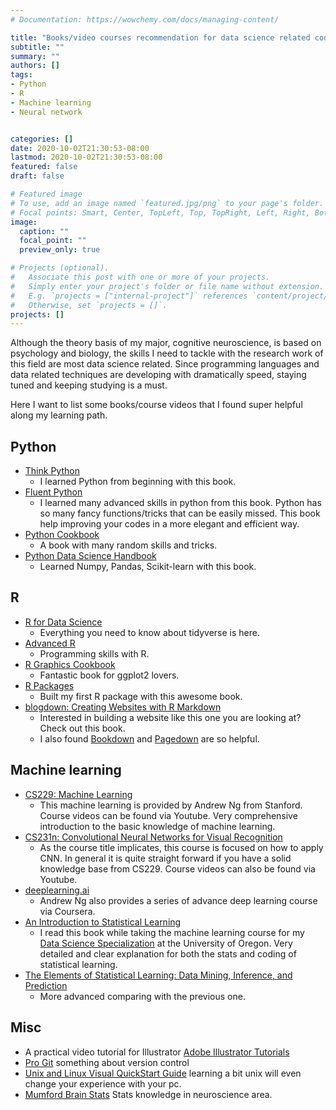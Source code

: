 ```yaml
---
# Documentation: https://wowchemy.com/docs/managing-content/

title: "Books/video courses recommendation for data science related coding/machine learning/stats"
subtitle: ""
summary: ""
authors: []
tags: 
- Python
- R
- Machine learning
- Neural network


categories: []
date: 2020-10-02T21:30:53-08:00
lastmod: 2020-10-02T21:30:53-08:00
featured: false
draft: false

# Featured image
# To use, add an image named `featured.jpg/png` to your page's folder.
# Focal points: Smart, Center, TopLeft, Top, TopRight, Left, Right, BottomLeft, Bottom, BottomRight.
image:
  caption: ""
  focal_point: ""
  preview_only: true

# Projects (optional).
#   Associate this post with one or more of your projects.
#   Simply enter your project's folder or file name without extension.
#   E.g. `projects = ["internal-project"]` references `content/project/deep-learning/index.md`.
#   Otherwise, set `projects = []`.
projects: []
---
```


Although the theory basis of my major, cognitive neuroscience, is based on psychology and biology, the skills I need to tackle with the research work of this field are most data science related. Since programming languages and data related techniques are  developing with dramatically speed, staying tuned and keeping studying is a must. 

Here I want to list some books/course videos that I found super helpful along my learning path.

## Python
* [Think Python](https://greenteapress.com/wp/think-python-2e/)
    * I learned Python from beginning with this book.
* [Fluent Python](https://www.oreilly.com/library/view/fluent-python/9781491946237/)
    * I learned many advanced skills in python from this book. Python has so many fancy functions/tricks that can be easily missed. This book help improving your codes in a more elegant and efficient way.
* [Python Cookbook](https://www.oreilly.com/library/view/python-cookbook-3rd/9781449357337/)
    * A book with many random skills and tricks.
* [Python Data Science Handbook](https://jakevdp.github.io/PythonDataScienceHandbook/)
    * Learned Numpy, Pandas, Scikit-learn with this book.


## R
* [R for Data Science](https://r4ds.had.co.nz)
    * Everything you need to know about tidyverse is here.
* [Advanced R](https://adv-r.hadley.nz)
    * Programming skills with R.
* [R Graphics Cookbook](https://r-graphics.org)
    * Fantastic book for ggplot2 lovers.
* [R Packages](https://r-pkgs.org)
    * Built my first R package with this awesome book.
* [blogdown: Creating Websites with R Markdown](https://bookdown.org/yihui/blogdown/)
    * Interested in building a website like this one you are looking at? Check out this book. 
    * I also found [Bookdown](https://bookdown.org) and [Pagedown](https://pagedown.rbind.io) are so helpful.


## Machine learning
* [CS229: Machine Learning](http://cs229.stanford.edu)
    * This machine learning is provided by Andrew Ng from Stanford. Course videos can be found via Youtube. Very comprehensive introduction to the basic knowledge of machine learning.
* [CS231n: Convolutional Neural Networks for Visual Recognition](http://cs231n.stanford.edu)
    * As the course title implicates, this course is focused on how to apply CNN. In general it is quite straight forward if you have a solid knowledge base from CS229. Course videos can also be found via Youtube.
* [deeplearning.ai](https://www.deeplearning.ai)
    * Andrew Ng also provides a series of advance deep learning course via Coursera.
* [An Introduction to Statistical Learning](https://www.statlearning.com)
    * I read this book while taking the machine learning course for my [Data Science Specialization](https://github.com/uo-datasci-specialization/) at the University of Oregon. Very detailed and clear explanation for both the stats and coding of statistical learning.
* [The Elements of Statistical Learning: Data Mining, Inference, and Prediction](https://web.stanford.edu/~hastie/ElemStatLearn/)
    * More advanced comparing with the previous one.
    

## Misc
* A practical video tutorial for Illustrator [Adobe Illustrator Tutorials](https://www.youtube.com/playlist?list=PLnLzAhQDUqEC_yMyn_QvMzUgGykJkvI0F)
* [Pro Git](https://git-scm.com/book/en/v2) something about version control
* [Unix and Linux Visual QuickStart Guide](https://www.oreilly.com/library/view/unix-and-linux/9780133793871/) learning a bit unix will even change your experience with your pc.
* [Mumford Brain Stats](https://www.youtube.com/c/mumfordbrainstats) Stats knowledge in neuroscience area.